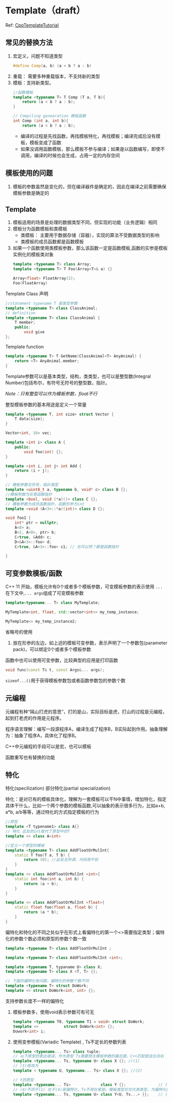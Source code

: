 # Template（draft）

Ref: [CppTemplateTutorial](https://github.com/wuye9036/CppTemplateTutorial)

## 常见的替换方法
1. 宏定义，问题不知道类型
    ```C++
    #define Comp(a, b) (a < b ? a : b)
   ```
2. 重载： 需要多种重载版本，不支持新的类型
3. 模板：支持新类型。
    ```C++
    //函数模板
    template <typename T> T Comp (T a, T b){
        return (a < b ? a : b);
    } 

    // Compiling genearation 模板函数
    int Comp (int a, int b){
        return (a < b ? a : b);
    ```
    - 编译的过程是先找函数，再找模板特化，再找模板；编译完成后没有模板，模板变成了函数
    - 如果没调用函数模板，那么模板不参与编译；如果是以函数编写，即使不调用，编译的时候也会生成，占用一定的内存空间

## 模板使用的问题
1. 模板的参数虽然是变化的，但在编译器件是确定的，因此在编译之前需要确保模板参数是确定的

## Template
1. 模板适用的场景是处理的数据类型不同，但实现的功能（业务逻辑）相同
2. 模板分为函数模板和类模板
    - 类模板： 主要用于数据存储（容器），实现的算法不受数据类型的影响
    - 类模板的成员函数都是函数模板
3. 如果一个函数使用类模板参数，那么该函数一定是函数模板,函数的实参是模板实例化的模板类对象
    ```C++
    template <typename T> class Array;
    template <typename T> T Foo(Array<T>& a) {}

    Array<float> FloatArray(2);
    Foo(FloatArray)

    ```

Template Class 声明
```c++
//statement typename T 是类型参数
template <typename T> class ClassAnimal;
// definition
template <typename T> class ClassAnimal {
    T member;
    public:
        void give
};
```

Template function
```C++
template <typename T> T GetName(ClassAnimal<T> AnyAnimal) {
    return <T> AnyAnimal.member;
}
```

Template参数可以是基本类型，结构，类类型，也可以是整型数(Integral Number)包括布尔，有符号无符号的整型数，指针。

*Note：只有整型可以作为模板参数，float不行*

整型模板参数的基本用途是定义一个常量
```C++
template <typename T, int size> struct Vector {
    T data[size];
}

Vector<int, 16> vec;
```

```C++
template <int i> class A {
    public:
        void foo(int) {};
}

template <int i, int j> int Add {
    return (i + j);
}

// 模板参数无符号，指针类型
template <uint8_t a, typename b, void* c> class B {}; 
//模板参数为任意函数指针
template <bool, void (*a)()> class C {};
// 模板参数为成员函数指针，函数形参为int
template <void (A<3>::*a)(int)> class D {};

void foo1 {
    int* ptr = nullptr;
    A<8> a;
    B<2, A<8>, ptr> b;
    C<true, &Add> c;
    D<&A<3>::foo> d;
    C<true, &A<3>::foo> c1; // 也可以吧？都是函数指针

}

```

## 可变参数模板/函数

C++ 11 开始，模板允许有0个或者多个模板参数，可变模板参数的表示使用 `...`
在下文中,`... args`组成了可变模板参数

```C++
template<typename... T> class MyTemplate;

MyTemplate<int, float, std::vector<int>> my_temp_instance;

MyTemplate<> my_temp_instance2;
```

省略号的使用
1. 放在形参的左边，如上述的模板可变参数，表示声明了一个参数包(parameter pack)，可以绑定0个或者多个模板参数


函数中也可以使用可变参数，比较典型的应用是打印函数
```C++
void func(const T& t, const Args&... args);
```

`sizeof...()`用于获得模板参数包或者函数参数包的参数个数

## 元编程

元编程有种“隔山打虎的意思”，打的是山，实际目标是虎，打山的过程是元编程，起到打老虎的作用是元程序。

程序语言理解：编写一段源程序A，编译生成了程序B，B实际起到作用。抽象理解为：抽象了程序A，具体化了程序B。

C++中元编程的手段可以是宏，也可以模板

函数重写也有替换的功能

## 特化
特化(specilization) 部分特化(partial specialization)

特化：是对已有的模板具体化，理解为一套模板可以干N中事情，增加特化，指定具体干什么，比如一个两个参数的模板函数,可以抽象的表示很多行为，比如a+b, a*b, a/b等等，通过特化的方式指定模板的行为
```C++
//原型
template <T typename1> class A{}
// 特化 此处的int取代了原型中的T
template <> class A<int>
```

```C++
//定义一个原型的模板
template <typename T> class AddFloatOrMulInt{
    static T foo(T a, T b) {
        return (0); //此处无所谓，代码用不到
    }
}
template <> class AddFloatOrMulInt <int>{
    static int foo(int a, int b) {
        return (a + b); 
    }
}

template <> class AddFloatOrMulInt <float>{
    static float foo(float a, float b) {
        return (a * b); 
    }
}

```

偏特化和特化的不同之处似乎在形式上看偏特化的第一个<>需要指定类型；偏特化的参数个数必须和原型的参数个数一致
```C++
template <typename T> class AddFloatOrMulInt ;

template <typename T> class AddFloatOrMulInt <int>;

template <typename T, typaname U> class X;
template <typename T> class X <T, T> {};

// 下面的偏特化有问题，偏特化的参数个数不同
template <typename T> struct DoWork;
template <> struct DoWork<int, int> {};  

```

支持参数长度不一样的偏特化
1. 模板参数多，使用void表示参数可有可无
    ```C++
    template <typename T0, typename T1 = void> struct DoWork;
    template <>           struct DoWork<int> {};
    Dowork<int> i;
    ```
2. 使用变参模板(Variadic Template) , Ts不定长的参数列表
    ```C++
    template <typename... Ts> class tuple;
    // 以下原型的表达错误，作为原型 Ts需要放在模板参数的最后面，C++匹配是自左向右
    template <typename... Ts, typename U> class X {}; //(1)
    // (1)修改为
    template < typename U, typename... Ts> class X {}; //(2)

    // Y的原型 
    template <typename... Ts>             class Y {};              // (3)
    // (4)不同于(1) 在于(4)是偏特化，Ts不用在尾部。模板类型仅仅代表类型，为偏特化的模式提供的声明，没有顺序之分，匹配顺序按照U Ts
    template <typename... Ts, typename U> class Y<U, Ts...> {};    // (4)
    ```
